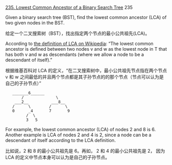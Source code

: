 [235. Lowest Common Ancestor of a Binary Search Tree](https://leetcode.com/problems/lowest-common-ancestor-of-a-binary-search-tree/description/)
235 

Given a binary search tree (BST), find the lowest common ancestor (LCA) of two given nodes in the BST.

给定一个二叉搜索树（BST），找出指定两个节点的最小公共祖先(LCA)。

According to [the definition of LCA on Wikipedia](https://en.wikipedia.org/wiki/Lowest_common_ancestor): “The lowest common ancestor is defined between two nodes v and w as the lowest node in T that has both v and w as descendants (where we allow a node to be a descendant of itself).”

根据维基百科对 LCA 的定义，“在二叉搜索树中，最小公共祖先节点指在两个节点 v 和 w 之间最低的并且两个节点都是其子孙节点的的那个节点（节点可以认为是自己的子孙节点）”

```
   _______6______
       /              \
    ___2__          ___8__
   /      \        /      \
   0      _4       7       9
         /  \
         3   5
```

For example, the lowest common ancestor (LCA) of nodes 2 and 8 is 6. Another example is LCA of nodes 2 and 4 is 2, since a node can be a descendant of itself according to the LCA definition.

比如说，2 和 8 的最小公共祖先是 6。再如， 2 和 4 的最小公共祖先是 2， 因为 LCA 的定义中节点本身可以认为是自己的子孙节点。